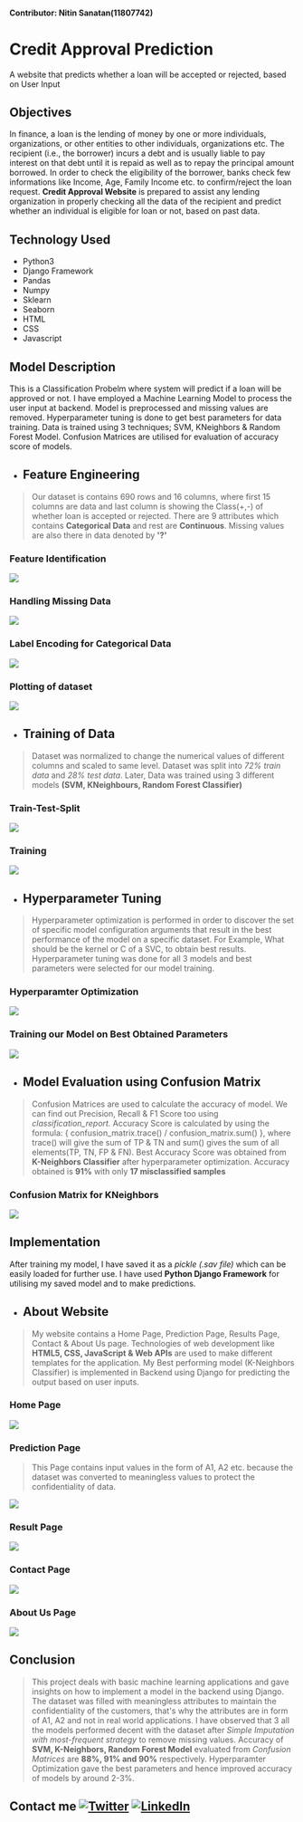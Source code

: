 <h4> Contributor: Nitin Sanatan(11807742) </h4>

# Credit Approval Prediction
A website that predicts whether a loan will be accepted or rejected, based on User Input

## Objectives
In finance, a loan is the lending of money by one or more individuals, organizations, or other entities to other individuals, organizations etc. The recipient (i.e., the borrower) incurs a debt and is usually liable to pay interest on that debt until it is repaid as well as to repay the principal amount borrowed. In order to check the eligibility of the borrower, banks check few informations like Income, Age, Family Income etc. to confirm/reject the loan request. 
**Credit Approval Website** is prepared to assist any lending organization in properly checking all the data of the recipient and predict whether an individual is eligible for loan or not, based on past data.

## Technology Used
- Python3
- Django Framework
- Pandas
- Numpy
- Sklearn
- Seaborn
- HTML
- CSS
- Javascript

## Model Description
This is a Classification Probelm where system will predict if a loan will be approved or not. I have employed a Machine Learning Model to process the user input at backend.
Model is preprocessed and missing values are removed. Hyperparameter tuning is done to get best parameters for data training. Data is trained using 3 techniques; SVM, KNeighbors &
Random Forest Model. Confusion Matrices are utilised for evaluation of accuracy score of models.

- ## Feature Engineering
> Our dataset is contains 690 rows and 16 columns, where first 15 columns are data and last column is showing the Class(+,-) of whether loan is accepted or rejected. There are 9 attributes which contains **Categorical Data** and rest are **Continuous**. Missing values are also there in data denoted by **'?'** 

### Feature Identification
![](img/feature1.JPG)

### Handling Missing Data
![](img/missing.JPG)

### Label Encoding for Categorical Data
![](img/le.JPG)

### Plotting of dataset
![](img/plot.JPG)

- ## Training of Data
> Dataset was normalized to change the numerical values of different columns and scaled to same level. Dataset was split into *72% train data* and *28% test data*. Later, Data was trained using 3 different models **(SVM, KNeighbours, Random Forest Classifier)**

### Train-Test-Split
![](img/traintestsplit.JPG)

### Training
![](img/svm.JPG)

- ## Hyperparameter Tuning
> Hyperparameter optimization is performed in order to discover the set of specific model configuration arguments that result in the best performance of the model on a specific dataset. For Example, What should be the kernel or C of a SVC, to obtain best results. Hyperparameter tuning was done for all 3 models and best parameters were selected for our model training.

### Hyperparamter Optimization
![](img/hyper.JPG)

### Training our Model on Best Obtained Parameters
![](img/bestm.JPG)

- ## Model Evaluation using Confusion Matrix
> Confusion Matrices are used to calculate the accuracy of model. We can find out Precision, Recall & F1 Score too using *classification_report.* Accuracy Score is calculated by using the formula: { confusion_matrix.trace() / confusion_matrix.sum() }, where trace() will give the sum of TP & TN and sum() gives the sum of all elements(TP, TN, FP & FN).
> Best Accuracy Score was obtained from **K-Neighbors Classifier** after hyperparameter optimization. Accuracy obtained is **91%** with only **17 misclassified samples**

### Confusion Matrix for KNeighbors
![](img/conf.JPG) 

## Implementation
After training my model, I have saved it as a *pickle (.sav file)* which can be easily loaded for further use. I have used **Python Django Framework** for utilising my saved model and to make predictions.

- ## About Website
> My website contains a Home Page, Prediction Page, Results Page, Contact & About Us page. Technologies of web development like **HTML5, CSS, JavaScript & Web APIs** are used to make different templates for the application. My Best performing model (K-Neighbors Classifier) is implemented in Backend using Django for predicting the output based on user inputs. 

### Home Page
![](img/Home.png)

### Prediction Page
> This Page contains input values in the form of A1, A2 etc. because the dataset was converted to meaningless values to protect the confidentiality of data.

![](img/Index.png)

### Result Page
![](img/Result.png)

### Contact Page
![](img/Contact.png)

### About Us Page
![](img/About.png)

## Conclusion
> This project deals with basic machine learning applications and gave insights on how to implement a model in the backend using Django. The dataset was filled with meaningless attributes to maintain the confidentiality of the customers, that's why the attributes are in form of A1, A2 and not in real world applications. I have observed that 3 all the models performed decent with the dataset after *Simple Imputation with most-frequent strategy* to remove missing values. Accuracy of **SVM, K-Neighbors, Random Forest Model** evaluated from *Confusion Matrices* are **88%, 91% and 90%** respectively. Hyperparamter Optimization gave the best parameters and hence improved accuracy of models by around 2-3%. 

## Contact me  [![Twitter][1.2]][1]  [![LinkedIn][2.2]][2]

<!-- Icons -->

[1.2]: http://i.imgur.com/wWzX9uB.png
[2.2]: https://raw.githubusercontent.com/MartinHeinz/MartinHeinz/master/linkedin-3-16.png

<!-- Links to your social media accounts -->

[1]: https://twitter.com/SanatanShukla58
[2]: https://www.linkedin.com/in/nitinsanatan/
